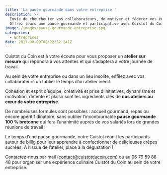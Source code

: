 ```yaml
---
title: 'La pause gourmande dans votre entreprise '
description: >-
  Envie de chouchouter vos collaborateurs, de motiver et fédérer vos équipes ?
  Offrez leurs une pause gourmande et participative avec Cuistot du Coin !
image: /images/pause-gourmande-entreprise.jpg
categories:
  - Entreprises
date: 2017-08-09T08:22:52.241Z
---
```

Cuistot du Coin est à votre écoute pour vous proposer un **atelier sur mesure** qui répondra à vos attentes et qui s’adaptera à votre journée de travail.

Au sein de votre entreprise ou dans un lieu insolite, enfilez avec vos collaborateurs un tablier le temps d’un atelier inédit.

Cohésion et esprit d’équipe, créativité et prise d’initiatives, dynamisme et motivation, détente et plaisir sont les ingrédients clés de **nos ateliers au cœur de votre entreprise**.

De nombreuses formules sont possibles : accueil gourmand, repas ou encore apéritif dînatoire, sans oublier l’incontournable **pause gourmande 100 % bretonne** qui fera l’unanimité auprès de vos salariés lors de grandes réunions de travail !

Le temps d’une pause gourmande, notre Cuistot réunit les participants autour de billig pour leur apprendre à confectionner de délicieuses crêpes sucrées. A l’issue de l’atelier, place à la dégustation !

Contactez-nous par mail (contact@cuistotducoin.com) ou au 06 79 59 88 48 pour organiser une expérience culinaire Cuistot du Coin au sein de votre entreprise.


